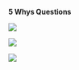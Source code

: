 **5 Whys Questions**

![](https://i.imgur.com/56h5oTd.png)

![](https://i.imgur.com/pQwE0aI.png)

![](https://i.imgur.com/U8OOJaA.png)
